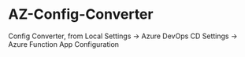 # AZ-Config-Converter
Config Converter, from Local Settings -> Azure DevOps CD Settings -> Azure Function App Configuration

